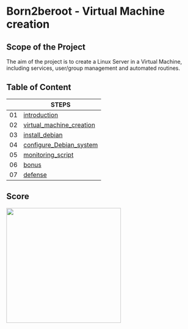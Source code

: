 # Born2beroot - Virtual Machine creation
## Scope of the Project
The aim of the project is to create a Linux Server in a Virtual Machine, including services, user/group management and automated routines.

## Table of Content
|   |               STEPS               |
| ----- | ----------------------------------- |
|   01  | [introduction](https://github.com/ikersojo/02_born2beroot/blob/main/01_introduction.md) |
|   02  | [virtual_machine_creation](https://github.com/ikersojo/02_born2beroot/blob/main/02_virtual_machine_creation.md) |
|   03  | [install_debian](https://github.com/ikersojo/02_born2beroot/blob/main/03_install_debian.md) |
|   04  | [configure_Debian_system](https://github.com/ikersojo/02_born2beroot/blob/main/04_configure_Debian_system.md) |
|   05  | [monitoring_script](https://github.com/ikersojo/02_born2beroot/blob/main/05_monitoring_script.md) |
|   06  | [bonus](https://github.com/ikersojo/02_born2beroot/blob/main/06_bonus.md) |
|   07  | [defense](https://github.com/ikersojo/02_born2beroot/blob/main/07_Defense.md)|


## Score
<img  width="300" src="https://github.com/ikersojo/02_born2beroot/blob/main/img/score.png\?raw\=true">
